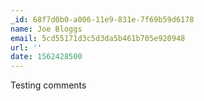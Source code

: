 ```yaml
---
_id: 68f7d0b0-a006-11e9-831e-7f69b59d6178
name: Joe Bloggs
email: 5cd55171d3c5d3da5b461b705e920948
url: ''
date: 1562428500
---
```

Testing comments
